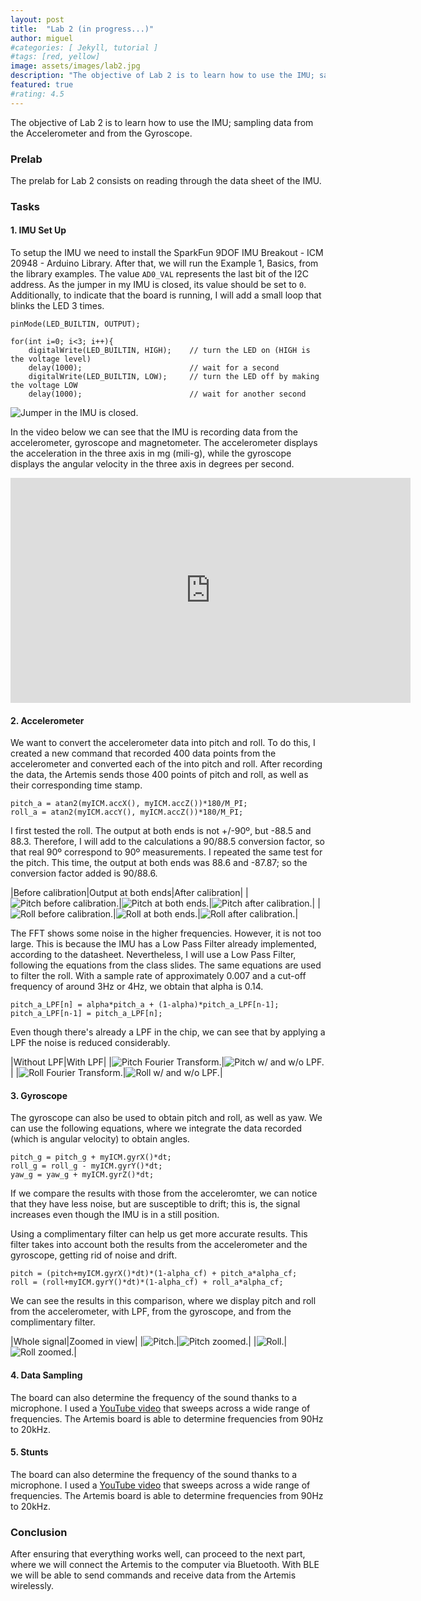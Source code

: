 ```yaml
---
layout: post
title:  "Lab 2 (in progress...)"
author: miguel
#categories: [ Jekyll, tutorial ]
#tags: [red, yellow]
image: assets/images/lab2.jpg
description: "The objective of Lab 2 is to learn how to use the IMU; sampling data from the Accelerometer and from the Gyroscope."
featured: true
#rating: 4.5
---
```

The objective of Lab 2 is to learn how to use the IMU; sampling data from the Accelerometer and from the Gyroscope.

### Prelab

The prelab for Lab 2 consists on reading through the data sheet of the IMU.

### Tasks

#### 1. IMU Set Up
To setup the IMU we need to install the SparkFun 9DOF IMU Breakout - ICM 20948 - Arduino Library. After that, we will run the Example 1, Basics, from the library examples. The value `AD0_VAL` represents the last bit of the I2C address. As the jumper in my IMU is closed, its value should be set to `0`. Additionally, to indicate that the board is running, I will add a small loop that blinks the LED 3 times.
```
pinMode(LED_BUILTIN, OUTPUT);

for(int i=0; i<3; i++){
    digitalWrite(LED_BUILTIN, HIGH);  	// turn the LED on (HIGH is the voltage level)
    delay(1000);                      	// wait for a second
    digitalWrite(LED_BUILTIN, LOW);   	// turn the LED off by making the voltage LOW
    delay(1000);						// wait for another second
```

<img class= "img_post" src="{{ site.baseurl }}/assets/images/lab2/imu.jpg" alt="Jumper in the IMU is closed.">

In the video below we can see that the IMU is recording data from the accelerometer, gyroscope and magnetometer. The accelerometer displays the acceleration in the three axis in mg (mili-g), while the gyroscope displays the angular velocity in the three axis in degrees per second.

<iframe width="640" height="360" frameborder="0" allowfullscreen
src="https://www.youtube.com/embed/9OyerR3Iud8">
</iframe>

#### 2. Accelerometer

We want to convert the accelerometer data into pitch and roll. To do this, I created a new command that recorded  400 data points from the accelerometer and converted each of the into pitch and roll. After recording the data, the Artemis sends those 400 points of pitch and roll, as well as their corresponding time stamp.
```
pitch_a = atan2(myICM.accX(), myICM.accZ())*180/M_PI;
roll_a = atan2(myICM.accY(), myICM.accZ())*180/M_PI;
```
I first tested the roll. The output at both ends is not +/-90º, but -88.5 and 88.3. Therefore, I will add to the calculations a 90/88.5 conversion factor, so that real 90º correspond to 90º measurements. I repeated the same test for the pitch. This time, the output at both ends was 88.6 and -87.87; so the conversion factor added is 90/88.6.

|Before calibration|Output at both ends|After calibration|
|<img class= "img_post" src="{{ site.baseurl }}/assets/images/lab2/pitch_nocalib.png" alt="Pitch before calibration.">|<img class= "img_post" src="{{ site.baseurl }}/assets/images/lab2/pitch_ends.png" alt="Pitch at both ends.">|<img class= "img_post" src="{{ site.baseurl }}/assets/images/lab2/pitch_calib.png" alt="Pitch after calibration.">|
|<img class= "img_post" src="{{ site.baseurl }}/assets/images/lab2/roll_nocalib.png" alt="Roll before calibration.">|<img class= "img_post" src="{{ site.baseurl }}/assets/images/lab2/roll_ends.png" alt="Roll at both ends.">|<img class= "img_post" src="{{ site.baseurl }}/assets/images/lab2/roll_calib.png" alt="Roll after calibration.">|

The FFT shows some noise in the higher frequencies. However, it is not too large. This is because the IMU has a Low Pass Filter already implemented, according to the datasheet. Nevertheless, I will use a Low Pass Filter, following the equations from the class slides. The same equations are used to filter the roll. With a sample rate of approximately 0.007 and a cut-off frequency of around 3Hz or 4Hz, we obtain that alpha is 0.14.
```
pitch_a_LPF[n] = alpha*pitch_a + (1-alpha)*pitch_a_LPF[n-1];
pitch_a_LPF[n-1] = pitch_a_LPF[n];
```
Even though there's already a LPF in the chip, we can see that by applying a LPF the noise is reduced considerably.

|Without LPF|With LPF|
|<img class= "img_post" src="{{ site.baseurl }}/assets/images/lab2/pitch_fft.png" alt="Pitch Fourier Transform.">|<img class= "img_post" src="{{ site.baseurl }}/assets/images/lab2/pitch_comparison.png" alt="Pitch w/ and w/o LPF.">|
|<img class= "img_post" src="{{ site.baseurl }}/assets/images/lab2/roll_fft.png" alt="Roll Fourier Transform.">|<img class= "img_post" src="{{ site.baseurl }}/assets/images/lab2/roll_comparison.png" alt="Roll w/ and w/o LPF.">|

#### 3. Gyroscope
The gyroscope can also be used to obtain pitch and roll, as well as yaw. We can use the following equations, where we integrate the data recorded (which is angular velocity) to obtain angles.
```
pitch_g = pitch_g + myICM.gyrX()*dt;
roll_g = roll_g - myICM.gyrY()*dt;
yaw_g = yaw_g + myICM.gyrZ()*dt;
```
If we compare the results with those from the acceleromter, we can notice that they have less noise, but are susceptible to drift; this is, the signal increases even though the IMU is in a still position.

Using a complimentary filter can help us get more accurate results. This filter takes into account both the results from the accelerometer and the gyroscope, getting rid of noise and drift.
```
pitch = (pitch+myICM.gyrX()*dt)*(1-alpha_cf) + pitch_a*alpha_cf;
roll = (roll+myICM.gyrY()*dt)*(1-alpha_cf) + roll_a*alpha_cf;
```
We can see the results in this comparison, where we display pitch and roll from the accelerometer, with LPF, from the gyroscope, and from the complimentary filter.

|Whole signal|Zoomed in view|
|<img class= "img_post" src="{{ site.baseurl }}/assets/images/lab2/pitch_all.png" alt="Pitch.">|<img class= "img_post" src="{{ site.baseurl }}/assets/images/lab2/pitch_zoom.png" alt="Pitch zoomed.">|
|<img class= "img_post" src="{{ site.baseurl }}/assets/images/lab2/roll_all.png" alt="Roll.">|<img class= "img_post" src="{{ site.baseurl }}/assets/images/lab2/roll_zoom.png" alt="Roll zoomed.">|

#### 4. Data Sampling
The board can also determine the frequency of the sound thanks to a microphone. I used a <a href="https://www.youtube.com/watch?v=H-iCZElJ8m0" target="_blank">YouTube video</a> that sweeps across a wide range of frequencies. The Artemis board is able to determine frequencies from 90Hz  to 20kHz.

#### 5. Stunts
The board can also determine the frequency of the sound thanks to a microphone. I used a <a href="https://www.youtube.com/watch?v=H-iCZElJ8m0" target="_blank">YouTube video</a> that sweeps across a wide range of frequencies. The Artemis board is able to determine frequencies from 90Hz  to 20kHz.

### Conclusion
After ensuring that everything works well, can proceed to the next part, where we will connect the Artemis to the computer via Bluetooth. With BLE we will be able to send commands and receive data from the Artemis wirelessly.